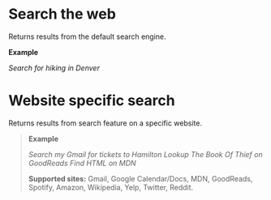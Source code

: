 <!-- See the bottom of this page for information on how to update this -->

# Search the web

Returns results from the default search engine.

**Example**

_Search for hiking in Denver_

# Website specific search

Returns results from search feature on a specific website.

> **Example**
>
> _Search my Gmail for tickets to Hamilton_ 
> _Lookup The Book Of Thief on GoodReads_ 
> _Find HTML on MDN_
>
> **Supported sites:** Gmail, Google Calendar/Docs, MDN, GoodReads, Spotify, Amazon, Wikipedia, Yelp, Twitter, Reddit.

<!--

Updating this file:

- This is a Markdown file, using Common Mark: https://commonmark.org
- Say "help" to open this file in the browser
- To regenerate the lexicon.html file: `npm run build:markdown`
- You can use `npm run build:markdown` and then reload the page in the extension

-->
